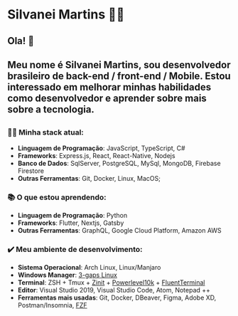 # Silvanei Martins :man_technologist:

## Ola! 🖖
<h2>Meu nome é Silvanei Martins, sou desenvolvedor brasileiro de back-end / front-end / Mobile. Estou interessado em melhorar minhas habilidades como desenvolvedor e aprender sobre mais sobre a tecnologia.<h2>

### :man_technologist: Minha stack atual:
 - **Linguagem de Programação**: JavaScript, TypeScript, C#
 - **Frameworks**: Express.js, React, React-Native, Nodejs
 - **Banco de Dados**: SqlServer, PostgreSQL, MySql, MongoDB, Firebase Firestore
 - **Outras Ferramentas**: Git, Docker, Linux, MacOS;
 
 ### 📚 O que estou aprendendo: 
 - **Linguagem de Programação**: Python
 - **Frameworks**: Flutter, Nextjs, Gatsby 
 - **Outras Ferramentas**: GraphQL, Google Cloud Platform, Amazon AWS
 
 ### ✔️ Meu ambiente de desenvolvimento:
 - **Sistema Operacional**: Arch Linux, Linux/Manjaro
 - **Windows Manager**: [3-gaps Linux](https://github.com/Airblader/i3)
 - **Terminal**: ZSH + Tmux + [Zinit](https://github.com/zdharma/zinit) + [Powerlevel10k](https://github.com/romkatv/powerlevel10k) + [FluentTerminal](https://github.com/felixse/FluentTerminal)
 - **Editor**: Visual Studio 2019, Visual Studio Code, Atom, Notepad ++ 
 - **Ferramentas mais usadas**: Git, Docker, DBeaver, Figma, Adobe XD, Postman/Insomnia, [FZF](https://github.com/junegunn/fzf)
 
 
 
